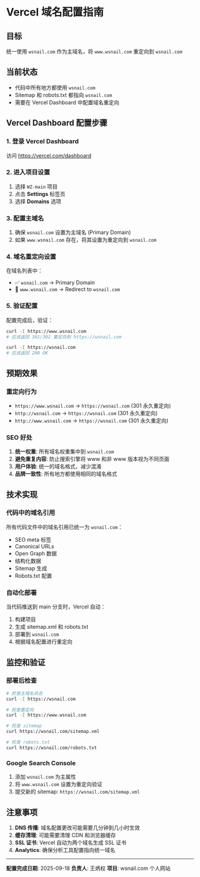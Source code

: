 # Vercel 域名配置指南

## 目标
统一使用 `wsnail.com` 作为主域名，将 `www.wsnail.com` 重定向到 `wsnail.com`

## 当前状态
- 代码中所有地方都使用 `wsnail.com`
- Sitemap 和 robots.txt 都指向 `wsnail.com`
- 需要在 Vercel Dashboard 中配置域名重定向

## Vercel Dashboard 配置步骤

### 1. 登录 Vercel Dashboard
访问 https://vercel.com/dashboard

### 2. 进入项目设置
1. 选择 `WZ-main` 项目
2. 点击 **Settings** 标签页
3. 选择 **Domains** 选项

### 3. 配置主域名
1. 确保 `wsnail.com` 设置为主域名 (Primary Domain)
2. 如果 `www.wsnail.com` 存在，将其设置为重定向到 `wsnail.com`

### 4. 域名重定向设置
在域名列表中：
- ✅ `wsnail.com` → Primary Domain
- 🔄 `www.wsnail.com` → Redirect to `wsnail.com`

### 5. 验证配置
配置完成后，验证：
```bash
curl -I https://www.wsnail.com
# 应该返回 301/302 重定向到 https://wsnail.com

curl -I https://wsnail.com
# 应该返回 200 OK
```

## 预期效果

### 重定向行为
- `https://www.wsnail.com` → `https://wsnail.com` (301 永久重定向)
- `http://wsnail.com` → `https://wsnail.com` (301 永久重定向)
- `http://www.wsnail.com` → `https://wsnail.com` (301 永久重定向)

### SEO 好处
1. **统一权重**: 所有域名权重集中到 `wsnail.com`
2. **避免重复内容**: 防止搜索引擎将 www 和非 www 版本视为不同页面
3. **用户体验**: 统一的域名格式，减少混淆
4. **品牌一致性**: 所有地方都使用相同的域名格式

## 技术实现

### 代码中的域名引用
所有代码文件中的域名引用已统一为 `wsnail.com`：
- SEO meta 标签
- Canonical URLs
- Open Graph 数据
- 结构化数据
- Sitemap 生成
- Robots.txt 配置

### 自动化部署
当代码推送到 main 分支时，Vercel 自动：
1. 构建项目
2. 生成 sitemap.xml 和 robots.txt
3. 部署到 `wsnail.com`
4. 根据域名配置进行重定向

## 监控和验证

### 部署后检查
```bash
# 检查主域名状态
curl -I https://wsnail.com

# 检查重定向
curl -I https://www.wsnail.com

# 检查 sitemap
curl https://wsnail.com/sitemap.xml

# 检查 robots.txt
curl https://wsnail.com/robots.txt
```

### Google Search Console
1. 添加 `wsnail.com` 为主属性
2. 将 `www.wsnail.com` 设置为重定向验证
3. 提交新的 sitemap: `https://wsnail.com/sitemap.xml`

## 注意事项

1. **DNS 传播**: 域名配置更改可能需要几分钟到几小时生效
2. **缓存清理**: 可能需要清理 CDN 和浏览器缓存
3. **SSL 证书**: Vercel 自动为两个域名生成 SSL 证书
4. **Analytics**: 确保分析工具配置指向统一域名

---

**配置完成日期**: 2025-09-18
**负责人**: 王炳权
**项目**: wsnail.com 个人网站